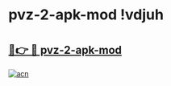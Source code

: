 # pvz-2-apk-mod !vdjuh

# <h2><a href="https://rvrcf1.esa.edu.pl?title=pvz-2-apk-mod&ref=vdjuh">🔗👉 🔴 pvz-2-apk-mod</a></h2>

[![acn](https://github.com/user-attachments/assets/0f9c940e-d8b0-45ae-aac7-cd30a18b3e1c)](https://rvrcf1.esa.edu.pl?title=pvz-2-apk-mod&ref=vdjuh)


